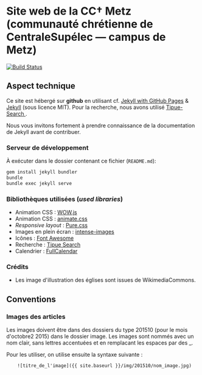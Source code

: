 # Site web de la CC† Metz (communauté chrétienne de CentraleSupélec — campus de Metz)

[![Build Status](https://travis-ci.org/cccroix/cccroix.github.io.svg)](https://travis-ci.org/cccroix/cccroix.github.io)


## Aspect technique

Ce site est hébergé sur **github** en utilisant cf. [Jekyll with GitHub Pages](https://help.github.com/articles/using-jekyll-with-pages/) & [Jekyll](http://jekyllrb.com/docs/home/) (sous licence MIT). Pour la recherche, nous avons utilisé [Tipue-Search
](https://github.com/Tipue/Tipue-Search).

Nous vous invitons fortement à prendre connaissance de la documentation de Jekyll avant de contribuer.

### Serveur de développement

À exécuter dans le dossier contenant ce fichier (`README.md`):
```sh
gem install jekyll bundler
bundle
bundle exec jekyll serve
```

### Bibliothèques utilisées (*used libraries*)

- Animation CSS : [WOW.js](https://github.com/matthieua/WOW)
- Animation CSS : [animate.css](https://github.com/daneden/animate.css)
- *Responsive layout* : [Pure.css](http://purecss.io/)
- Images en plein écran : [intense-images](https://github.com/tholman/intense-images)
- Icônes : [Font Awesome](http://fontawesome.io/)
- Recherche : [Tipue Search](https://github.com/Tipue/Tipue-Search)
- Calendrier : [FullCalendar](https://fullcalendar.io)

### Crédits

- Les image d'illustration des églises sont issues de WikimediaCommons.

## Conventions

### Images des articles
Les images doivent être dans des dossiers du type 201510 (pour le mois d'octobre2 2015) dans le dossier image. Les images sont nommés avec un nom clair, sans lettres accentuées et en remplacant les espaces par des _.

Pour les utiliser, on utilise ensuite la syntaxe suivante :
````
    ![titre_de_l'image]({{ site.baseurl }}/img/201510/nom_image.jpg)
````
